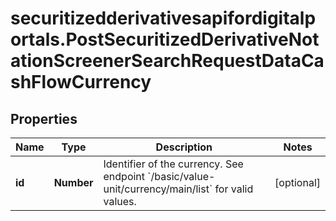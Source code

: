 # securitizedderivativesapifordigitalportals.PostSecuritizedDerivativeNotationScreenerSearchRequestDataCashFlowCurrency

## Properties

Name | Type | Description | Notes
------------ | ------------- | ------------- | -------------
**id** | **Number** | Identifier of the currency. See endpoint &#x60;/basic/value-unit/currency/main/list&#x60; for valid values. | [optional] 


